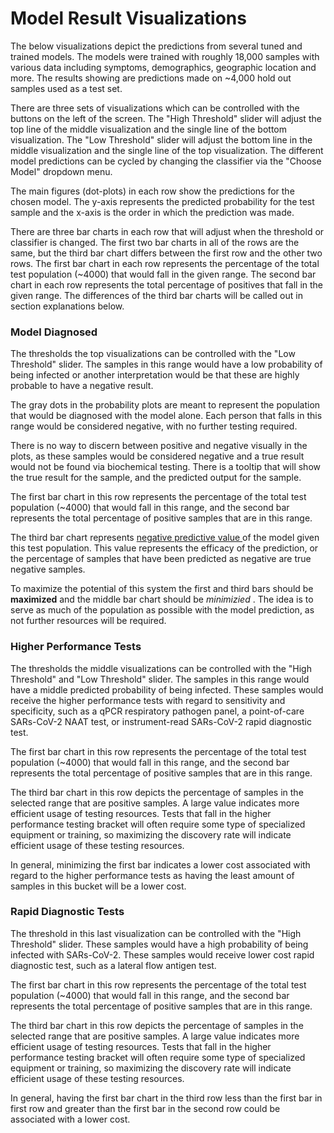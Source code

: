 # Model Result Visualizations

The below visualizations depict the predictions from several tuned and trained models. The models were trained with roughly 18,000 samples with various data including symptoms, demographics, geographic location and more. The results showing are predictions made on ~4,000 hold out samples used as a test set.

There are three sets of visualizations which can be controlled with the buttons on the left of the screen.
The "High Threshold" slider will adjust the top line of the middle visualization and the single line of the bottom visualization.
The "Low Threshold" slider will adjust the bottom line in the middle visualization and the single line of the top visualization.
The different model predictions can be cycled by changing the classifier via the "Choose Model" dropdown menu.   

The main figures (dot-plots) in each row show the predictions for the chosen model. The y-axis represents the predicted probability for the test sample and the x-axis is the order in which the prediction was made.

There are three bar charts in each row that will adjust when the threshold or classifier is changed. The first two bar charts in all of the rows are the same, but the third bar chart differs between the first row and the other two rows. The first bar chart in each row represents the percentage of the total test population (~4000) that would fall in the given range. The second bar chart in each row represents the total percentage of positives that fall in the given range. The differences of the third bar charts will be called out in section explanations below.


### Model Diagnosed

The thresholds the top visualizations can be controlled with the "Low Threshold" slider. The samples in this range would have a low probability of being infected or another interpretation would be that these are highly probable to have a negative result.

The gray dots in the probability plots are meant to represent the population that would be diagnosed with the model alone. Each person that falls in this range would be considered negative, with no further testing required. 

There is no way to discern between positive and negative visually in the plots, as these samples would be considered negative and a true result would not be found via biochemical testing. There is a tooltip that will show the true result for the sample, and the predicted output for the sample.

The first bar chart in this row represents the percentage of the total test population (~4000) that would fall in this range, and the second bar represents the total percentage of positive samples that are in this range. 

The third bar chart represents <a href="https://en.wikipedia.org/wiki/Positive_and_negative_predictive_values"> negative predictive value </a> of the model given this test population. This value represents the efficacy of the prediction, or the percentage of samples that have been predicted as negative are true negative samples.

To maximize the potential of this system the first and third bars should be **maximized** and the middle bar chart should be _minimizied_ . The idea is to serve as much of the population as possible with the model prediction, as not further resources will be required.

### Higher Performance Tests

The thresholds the middle visualizations can be controlled with the "High Threshold" and "Low Threshold" slider. The samples in this range would have a middle predicted probability of being infected. These samples would receive the higher performance tests with regard to sensitivity and specificity, such as a qPCR respiratory pathogen panel, a point-of-care SARs-CoV-2 NAAT test, or instrument-read SARs-CoV-2 rapid diagnostic test.

The first bar chart in this row represents the percentage of the total test population (~4000) that would fall in this range, and the second bar represents the total percentage of positive samples that are in this range. 

The third bar chart in this row depicts the percentage of samples in the selected range that are positive samples. A large value indicates more efficient usage of testing resources. Tests that fall in the higher performance testing bracket will often require some type of specialized equipment or training, so maximizing the discovery rate will indicate efficient usage of these testing resources.

In general, minimizing the first bar indicates a lower cost associated with regard to the higher performance tests as having the least amount of samples in this bucket will be a lower cost.

### Rapid Diagnostic Tests

The threshold in this last visualization can be controlled with the "High Threshold" slider. These samples would have a high probability of being infected with SARs-CoV-2. These samples would receive lower cost rapid diagnostic test, such as a lateral flow antigen test. 

The first bar chart in this row represents the percentage of the total test population (~4000) that would fall in this range, and the second bar represents the total percentage of positive samples that are in this range. 

The third bar chart in this row depicts the percentage of samples in the selected range that are positive samples. A large value indicates more efficient usage of testing resources. Tests that fall in the higher performance testing bracket will often require some type of specialized equipment or training, so maximizing the discovery rate will indicate efficient usage of these testing resources.

In general, having the first bar chart in the third row less than the first bar in first row and greater than the first bar in the second row could be associated with a lower cost. 






